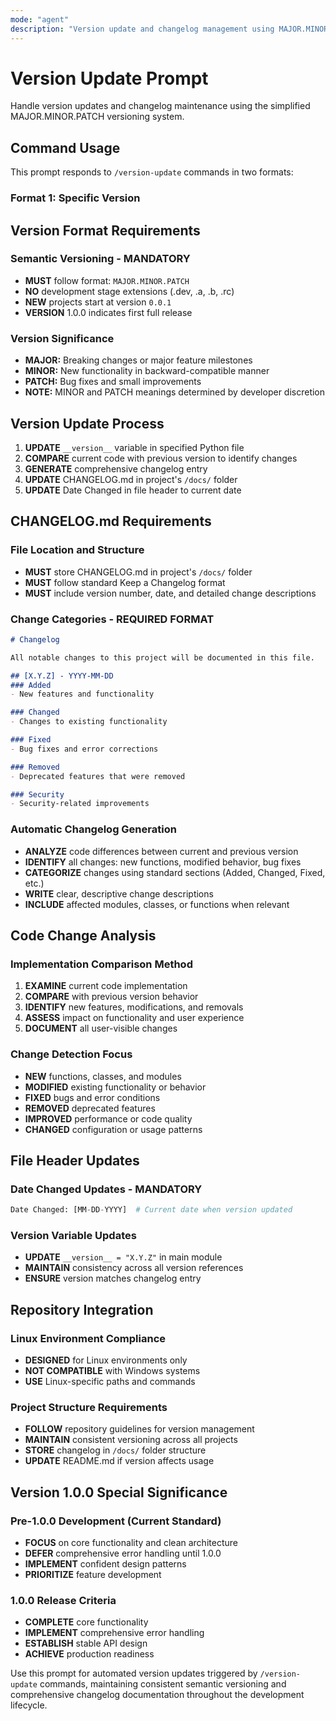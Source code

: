 ```yaml
---
mode: "agent"
description: "Version update and changelog management using MAJOR.MINOR.PATCH system"
---
```


# Version Update Prompt

Handle version updates and changelog maintenance using the simplified MAJOR.MINOR.PATCH versioning system.

## Command Usage

This prompt responds to `/version-update` commands in two formats:

### Format 1: Specific Version

## Version Format Requirements

### Semantic Versioning - MANDATORY
- **MUST** follow format: `MAJOR.MINOR.PATCH`
- **NO** development stage extensions (.dev, .a, .b, .rc)
- **NEW** projects start at version `0.0.1`
- **VERSION** 1.0.0 indicates first full release

### Version Significance
- **MAJOR:** Breaking changes or major feature milestones
- **MINOR:** New functionality in backward-compatible manner
- **PATCH:** Bug fixes and small improvements
- **NOTE:** MINOR and PATCH meanings determined by developer discretion

## Version Update Process
1. **UPDATE** `__version__` variable in specified Python file
2. **COMPARE** current code with previous version to identify changes
3. **GENERATE** comprehensive changelog entry
4. **UPDATE** CHANGELOG.md in project's `/docs/` folder
5. **UPDATE** Date Changed in file header to current date

## CHANGELOG.md Requirements

### File Location and Structure
- **MUST** store CHANGELOG.md in project's `/docs/` folder
- **MUST** follow standard Keep a Changelog format
- **MUST** include version number, date, and detailed change descriptions

### Change Categories - REQUIRED FORMAT
```markdown
# Changelog

All notable changes to this project will be documented in this file.

## [X.Y.Z] - YYYY-MM-DD
### Added
- New features and functionality

### Changed
- Changes to existing functionality

### Fixed
- Bug fixes and error corrections

### Removed
- Deprecated features that were removed

### Security
- Security-related improvements
```

### Automatic Changelog Generation
- **ANALYZE** code differences between current and previous version
- **IDENTIFY** all changes: new functions, modified behavior, bug fixes
- **CATEGORIZE** changes using standard sections (Added, Changed, Fixed, etc.)
- **WRITE** clear, descriptive change descriptions
- **INCLUDE** affected modules, classes, or functions when relevant

## Code Change Analysis

### Implementation Comparison Method
1. **EXAMINE** current code implementation
2. **COMPARE** with previous version behavior
3. **IDENTIFY** new features, modifications, and removals
4. **ASSESS** impact on functionality and user experience
5. **DOCUMENT** all user-visible changes

### Change Detection Focus
- **NEW** functions, classes, and modules
- **MODIFIED** existing functionality or behavior
- **FIXED** bugs and error conditions
- **REMOVED** deprecated features
- **IMPROVED** performance or code quality
- **CHANGED** configuration or usage patterns

## File Header Updates

### Date Changed Updates - MANDATORY
```python
Date Changed: [MM-DD-YYYY]  # Current date when version updated
```

### Version Variable Updates
- **UPDATE** `__version__ = "X.Y.Z"` in main module
- **MAINTAIN** consistency across all version references
- **ENSURE** version matches changelog entry

## Repository Integration

### Linux Environment Compliance
- **DESIGNED** for Linux environments only
- **NOT COMPATIBLE** with Windows systems
- **USE** Linux-specific paths and commands

### Project Structure Requirements
- **FOLLOW** repository guidelines for version management
- **MAINTAIN** consistent versioning across all projects
- **STORE** changelog in `/docs/` folder structure
- **UPDATE** README.md if version affects usage

## Version 1.0.0 Special Significance

### Pre-1.0.0 Development (Current Standard)
- **FOCUS** on core functionality and clean architecture
- **DEFER** comprehensive error handling until 1.0.0
- **IMPLEMENT** confident design patterns
- **PRIORITIZE** feature development

### 1.0.0 Release Criteria
- **COMPLETE** core functionality
- **IMPLEMENT** comprehensive error handling
- **ESTABLISH** stable API design
- **ACHIEVE** production readiness

Use this prompt for automated version updates triggered by `/version-update` commands, maintaining consistent semantic versioning and comprehensive changelog documentation throughout the development lifecycle.
```
